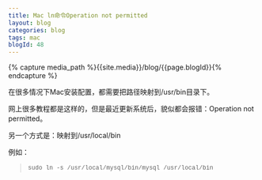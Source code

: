 ```yaml
---
title: Mac ln命令Operation not permitted
layout: blog
categories: blog
tags: mac
blogId: 48
---
```

{% capture media_path %}{{site.media}}/blog/{{page.blogId}}{% endcapture %}

在很多情况下Mac安装配置，都需要把路径映射到/usr/bin目录下。

网上很多教程都是这样的，但是最近更新系统后，貌似都会报错：Operation not permitted。

另一个方式是：映射到/usr/local/bin

例如：

> <span style="font-family: Consolas, 'Courier New', Courier, mono, serif; font-size: 12px; line-height: 18px; background-color: rgb(255, 255, 255);">sudo ln -s /usr/local/mysql/bin/mysql /usr/local/bin</span>